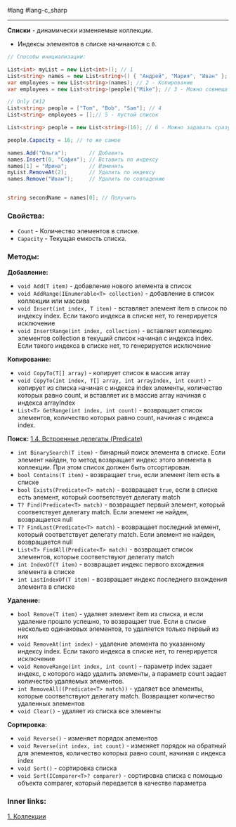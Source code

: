 #lang #lang-c_sharp

---
**Списки** - динамически изменяемые коллекции.
- Индексы элементов в списке начинаются с `0`.

```csharp
// Способы инициализации:

List<int> myList = new List<int>(); // 1
List<string> names = new List<string>() { "Андрей", "Мария", "Иван" };
var employees = new List<string>(names); // 2 - Копирование
var employees = new List<string>(people){"Mike"}; // 3 - Можно совмещать

// Only C#12
List<string> people = ["Tom", "Bob", "Sam"]; // 4
List<string> employees = [];// 5 - пустой список

List<string> people = new List<string>(16); // 6 - Можно задавать сразу размер (для оптимизации)

people.Capacity = 16; // то же самое

names.Add("Ольга");       // Добавить
names.Insert(0, "София"); // Вставить по индексу
names[1] = "Ирина";       // Изменить
myList.RemoveAt(2);       // Удалить по индексу
names.Remove("Иван");     // Удалить по совпадению


string secondName = names[0]; // Получить
```

### Свойства:
- `Count` - Количество элементов в списке.
- `Capacity` - Текущая емкость списка.

### Методы:
**Добавление:**
 - `void Add(T item)` - добавление нового элемента в список
 - `void AddRange(IEnumerable<T> collection)` - добавление в список коллекции или массива
- `void Insert(int index, T item)` - вставляет элемент item в список по индексу index. Если такого индекса в списке нет, то генерируется исключение
- `void InsertRange(int index, collection)` - вставляет коллекцию элементов collection в текущий список начиная с индекса index. Если такого индекса в списке нет, то генерируется исключение

**Копирование:**
- `void CopyTo(T[] array)` - копирует список в массив array
- `void CopyTo(int index, T[] array, int arrayIndex, int count)` - копирует из списка начиная с индекса index элементы, количество которых равно count, и вставляет их в массив array начиная с индекса arrayIndex
- `List<T> GetRange(int index, int count)` - возвращает список элементов, количество которых равно count, начиная с индекса index.

**Поиск:**
[1.4. Встроенные делегаты (Predicate)](1.%20Languages/C-sharp/0.%20Введение/3.%20Делегаты/1.4.%20Встроенные%20делегаты.md)
- `int BinarySearch(T item)` - бинарный поиск элемента в списке. Если элемент найден, то метод возвращает индекс этого элемента в коллекции. При этом список должен быть отсортирован.
- `bool Contains(T item)` - возвращает `true`, если элемент item есть в списке
- `bool Exists(Predicate<T> match)` - возвращает `true`, если в списке есть элемент, который соответствует делегату match
- `T? Find(Predicate<T> match)` - возвращает первый элемент, который соответствует делегату match. Если элемент не найден, возвращается null
- `T? FindLast(Predicate<T> match)` - возвращает последний элемент, который соответствует делегату match. Если элемент не найден, возвращается null
- `List<T> FindAll(Predicate<T> match)` - возвращает список элементов, которые соответствуют делегату match
- `int IndexOf(T item)` - возвращает индекс первого вхождения элемента в списке
- `int LastIndexOf(T item)` - возвращает индекс последнего вхождения элемента в списке

**Удаление:**
- `bool Remove(T item)` - удаляет элемент item из списка, и если удаление прошло успешно, то возвращает true. Если в списке несколько одинаковых элементов, то удаляется только первый из них
- `void RemoveAt(int index)` - удаление элемента по указанному индексу index. Если такого индекса в списке нет, то генерируется исключение
- `void RemoveRange(int index, int count)` - параметр index задает индекс, с которого надо удалить элементы, а параметр count задает количество удаляемых элементов.
- `int RemoveAll((Predicate<T> match))` - удаляет все элементы, которые соответствуют делегату match. Возвращает количество удаленных элементов
- `void Clear()` - удаляет из списка все элементы

**Сортировка:**
- `void Reverse()` - изменяет порядок элементов
- `void Reverse(int index, int count)` - изменяет порядок на обратный для элементов, количество которых равно count, начиная с индекса index
- `void Sort()` - сортировка списка
- `void Sort(IComparer<T>? comparer)` - сортировка списка с помощью объекта comparer, который передается в качестве параметра


### Inner links:
[1. Коллекции](1.%20Languages/C-sharp/0.%20Введение/3.%20Коллекции/1.%20Коллекции.md)
